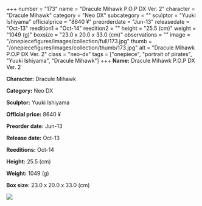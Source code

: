 +++
number = "173"
name = "Dracule Mihawk P.O.P DX Ver. 2"
character = "Dracule Mihawk"
category = "Neo DX"
subcategory = ""
sculptor = "Yuuki Ishiyama"
officialprice = "8640 ¥"
preorderdate = "Jun-13"
releasedate = "Oct-13"
reedition1 = "Oct-14"
reedition2 = ""
height = "25.5 (cm)"
weight = "1049 (g)"
boxsize = "23.0 x 20.0 x 33.0 (cm)"
observations = ""
image = "/onepiecefigures/images/collection/full/173.jpg"
thumb = "/onepiecefigures/images/collection/thumb/173.jpg"
alt = "Dracule Mihawk P.O.P DX Ver. 2"
class = "neo-dx"
tags = ["onepiece", "portrait of pirates", "Yuuki Ishiyama", "Dracule Mihawk"]
+++
**Name:** Dracule Mihawk P.O.P DX Ver. 2

**Character:** Dracule Mihawk

**Category:** Neo DX 

**Sculptor:** Yuuki Ishiyama

**Official price:** 8640 ¥

**Preorder date:** Jun-13

**Release date:** Oct-13

**Reeditions:** Oct-14

**Height:** 25.5 (cm)

**Weight:** 1049 (g)

**Box size:** 23.0 x 20.0 x 33.0 (cm)

<img src="/onepiecefigures/images/collection/thumb/173.jpg">
